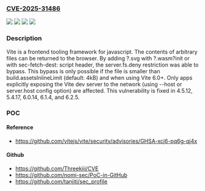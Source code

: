 ### [CVE-2025-31486](https://cve.mitre.org/cgi-bin/cvename.cgi?name=CVE-2025-31486)
![](https://img.shields.io/static/v1?label=Product&message=vite&color=blue)
![](https://img.shields.io/static/v1?label=Version&message=%3D%20%3C%204.5.12%20&color=brighgreen)
![](https://img.shields.io/static/v1?label=Vulnerability&message=CWE-200%3A%20Exposure%20of%20Sensitive%20Information%20to%20an%20Unauthorized%20Actor&color=brighgreen)
![](https://img.shields.io/static/v1?label=Vulnerability&message=CWE-284%3A%20Improper%20Access%20Control&color=brighgreen)

### Description

Vite is a frontend tooling framework for javascript. The contents of arbitrary files can be returned to the browser. By adding ?.svg with ?.wasm?init or with sec-fetch-dest: script header, the server.fs.deny restriction was able to bypass. This bypass is only possible if the file is smaller than build.assetsInlineLimit (default: 4kB) and when using Vite 6.0+. Only apps explicitly exposing the Vite dev server to the network (using --host or server.host config option) are affected. This vulnerability is fixed in 4.5.12, 5.4.17, 6.0.14, 6.1.4, and 6.2.5.

### POC

#### Reference
- https://github.com/vitejs/vite/security/advisories/GHSA-xcj6-pq6g-qj4x

#### Github
- https://github.com/Threekiii/CVE
- https://github.com/nomi-sec/PoC-in-GitHub
- https://github.com/tanjiti/sec_profile

